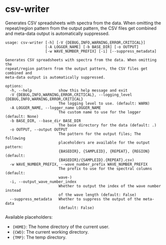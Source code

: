# csv-writer

Generates CSV spreadsheets with spectra from the data. When omitting the repeat/region pattern from the output pattern, the CSV files get combined and meta-data output is automatically suppressed.

```
usage: csv-writer [-h] [-V {DEBUG,INFO,WARNING,ERROR,CRITICAL}]
                  [-A LOGGER_NAME] [-b BASE_DIR] [-o OUTPUT]
                  [-w WAVE_NUMBER_PREFIX] [-i] [--suppress_metadata]

Generates CSV spreadsheets with spectra from the data. When omitting the
repeat/region pattern from the output pattern, the CSV files get combined and
meta-data output is automatically suppressed.

options:
  -h, --help            show this help message and exit
  -V {DEBUG,INFO,WARNING,ERROR,CRITICAL}, --logging_level {DEBUG,INFO,WARNING,ERROR,CRITICAL}
                        The logging level to use. (default: WARN)
  -A LOGGER_NAME, --logger_name LOGGER_NAME
                        The custom name to use for the logger (default: None)
  -b BASE_DIR, --base_dir BASE_DIR
                        The base directory for the data (default: .)
  -o OUTPUT, --output OUTPUT
                        The pattern for the output files; The following
                        placeholders are available for the output pattern:
                        {BASEDIR}, {SAMPLEID}, {REPEAT}, {REGION} (default:
                        {BASEDIR}/{SAMPLEID}.{REPEAT}.csv)
  -w WAVE_NUMBER_PREFIX, --wave_number_prefix WAVE_NUMBER_PREFIX
                        The prefix to use for the spectral columns (default:
                        wave-)
  -i, --output_wave_number_index
                        Whether to output the index of the wave number instead
                        of the wave length (default: False)
  --suppress_metadata   Whether to suppress the output of the meta-data
                        (default: False)
```

Available placeholders:

* `{HOME}`: The home directory of the current user.
* `{CWD}`: The current working directory.
* `{TMP}`: The temp directory.
